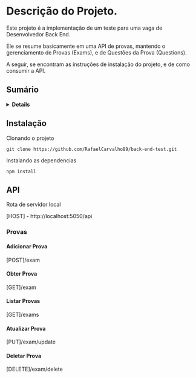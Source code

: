 # Descrição do Projeto.

<p>Este projeto é a implementação de um teste para uma vaga de Desenvolvedor Back End.</p>

<p>Ele se resume basicamente em uma API de provas, mantendo o gerenciamento de Provas (Exams), e de Questões da Prova (Questions).</p>

<p>A seguir, se encontram as instruções de instalação do projeto, e de como consumir a API.</p>

## Sumário
<details>
<summary><strong>Details</strong></summary>

* [Instalação](#instalacao)
* [API](#api)
  * [Provas](#provas)
    * [Adicionar Prova - [POST]](#adicionar-prova)
    * [Obter Prova - [GET]](#obter-prova)
    * [Listar Provas - [GET]](#listar-provas)
    * [Atualizar Prova - [UPDATE]](#atualizar-prova)
    * [Deletar Prova - [DELETE]](#deletar-prova)

</details>

## Instalação

<p>Clonando o projeto</p>

```console
git clone https://github.com/RafaelCarvalho89/back-end-test.git
```

<p>Instalando as dependencias</p>

```console
npm install
```

## API

Rota de servidor local

[HOST] - http://localhost:5050/api
### Provas
<Detalhes>
</Detalhes>

#### Adicionar Prova
<Detalhes>
[POST]/exam
</Detalhes>

#### Obter Prova
<Detalhes>
[GET]/exam
</Detalhes>

#### Listar Provas
<Detalhes>
[GET]/exams
</Detalhes>

#### Atualizar Prova
<Detalhes>
[PUT]/exam/update
</Detalhes>

#### Deletar Prova
<Detalhes>
[DELETE]/exam/delete
</Detalhes>
